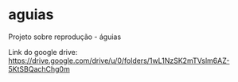 # aguias
Projeto sobre reprodução - águias

Link do google drive: https://drive.google.com/drive/u/0/folders/1wL1NzSK2mTVslm6AZ-5KtSBQachChg0m

